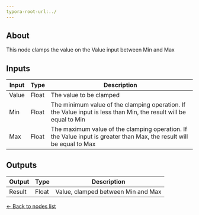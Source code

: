 ```yaml
---
typora-root-url:../
---
```


## About
This node clamps the value on the Value input between Min and Max 

## Inputs
Input | Type | Description
------------ | ------|-------
Value | Float | The value to be clamped
Min | Float | The minimum value of the clamping operation. If the Value input is less than Min, the result will be equal to Min
Max | Float | The maximum value of the clamping operation. If the Value input is greater than Max, the result will be equal to Max

## Outputs
Output | Type| Description
------------ | -------|------
Result | Float | Value, clamped between Min and Max

[<- Back to nodes list](Nodes)

